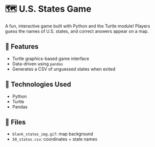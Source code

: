 # 🗺️ U.S. States Game

A fun, interactive game built with Python and the Turtle module! Players guess the names of U.S. states, and correct answers appear on a map.

## 🚀 Features
- Turtle graphics-based game interface
- Data-driven using `pandas`
- Generates a CSV of unguessed states when exited

## 🧠 Technologies Used
- Python
- Turtle
- Pandas

## 📁 Files
- `blank_states_img.gif`: map background
- `50_states.csv`: coordinates + state names
